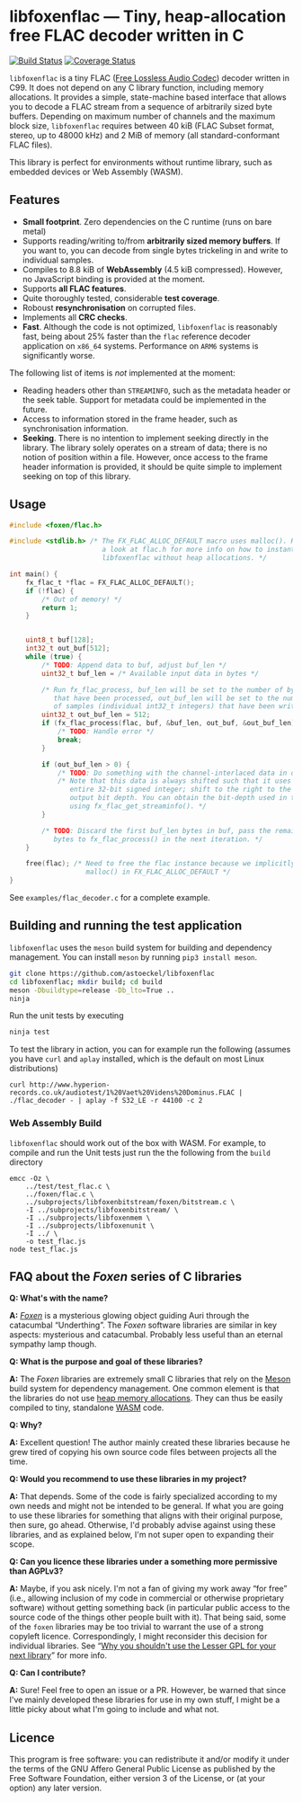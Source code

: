# libfoxenflac ― Tiny, heap-allocation free FLAC decoder written in C 

[![Build Status](https://travis-ci.org/astoeckel/libfoxenflac.svg?branch=master)](https://travis-ci.org/astoeckel/libfoxenflac)
[![Coverage Status](https://coveralls.io/repos/github/astoeckel/libfoxenflac/badge.svg)](https://coveralls.io/github/astoeckel/libfoxenflac)

`libfoxenflac` is a tiny FLAC ([Free Lossless Audio Codec](https://xiph.org/flac/))
decoder written in C99. It does not depend on any C library function,
including memory allocations. It provides a simple, state-machine based
interface that allows you to decode a FLAC stream from a sequence of arbitrarily
sized byte buffers. Depending on maximum number of channels and the maximum
block size, `libfoxenflac` requires between 40 kiB (FLAC Subset format,
stereo, up to 48000 kHz) and 2 MiB of memory (all standard-conformant FLAC
files).

This library is perfect for environments without runtime library, such as
embedded devices or Web Assembly (WASM).

## Features

* **Small footprint**. Zero dependencies on the C runtime (runs on bare metal)
* Supports reading/writing to/from **arbitrarily sized memory buffers**. If you
  want to, you can decode from single bytes trickeling in and write to
  individual samples.
* Compiles to 8.8 kiB of **WebAssembly** (4.5 kiB compressed). However, no
  JavaScript binding is provided at the moment.
* Supports **all FLAC features**.
* Quite thoroughly tested, considerable **test coverage**.
* Roboust **resynchronisation** on corrupted files.
* Implements all **CRC checks**.
* **Fast**. Although the code is not optimized, `libfoxenflac` is reasonably
  fast, being about 25% faster than the `flac` reference decoder
  application on `x86_64` systems. Performance on `ARM6` systems is significantly
  worse.

The following list of items is *not* implemented at the moment:
* Reading headers other than `STREAMINFO`, such as the metadata header or the
  seek table. Support for metadata could be implemented in the future.
* Access to information stored in the frame header, such as synchronisation
  information.
* **Seeking**. There is no intention to implement seeking directly in the
  library. The library solely operates on a stream of data; there is no notion
  of position within a file. However, once access to the frame header
  information is provided, it should be quite simple to implement seeking on top of
  this library.


## Usage

```C
#include <foxen/flac.h>

#include <stdlib.h> /* The FX_FLAC_ALLOC_DEFAULT macro uses malloc(). Have
                       a look at flac.h for more info on how to instantiate
                       libfoxenflac without heap allocations. */

int main() {
	fx_flac_t *flac = FX_FLAC_ALLOC_DEFAULT();
	if (!flac) {
		/* Out of memory! */
		return 1;
	}


	uint8_t buf[128];
	int32_t out_buf[512];
	while (true) {
		/* TODO: Append data to buf, adjust buf_len */
		uint32_t buf_len = /* Available input data in bytes */

		/* Run fx_flac_process, buf_len will be set to the number of bytes
		   that have been processed, out_buf_len will be set to the number
		   of samples (individual int32_t integers) that have been written. */
		uint32_t out_buf_len = 512;
		if (fx_flac_process(flac, buf, &buf_len, out_buf, &out_buf_len) == FLAC_ERR) {
			/* TODO: Handle error */
			break;
		}

		if (out_buf_len > 0) {
			/* TODO: Do something with the channel-interlaced data in out_buf */
			/* Note that this data is always shifted such that it uses the
			   entire 32-bit signed integer; shift to the right to the desired
			   output bit depth. You can obtain the bit-depth used in the file
			   using fx_flac_get_streaminfo(). */
		}

		/* TODO: Discard the first buf_len bytes in buf, pass the remaining
		   bytes to fx_flac_process() in the next iteration. */
	}

	free(flac); /* Need to free the flac instance because we implicitly used
	               malloc() in FX_FLAC_ALLOC_DEFAULT */
}
```

See `examples/flac_decoder.c` for a complete example.

## Building and running the test application

`libfoxenflac` uses the `meson` build system for building and dependency
management. You can install `meson` by running `pip3 install meson`.

```sh
git clone https://github.com/astoeckel/libfoxenflac
cd libfoxenflac; mkdir build; cd build
meson -Dbuildtype=release -Db_lto=True ..
ninja
```

Run the unit tests by executing
```sh
ninja test
```

To test the library in action, you can for example run the following (assumes
you have `curl` and `aplay` installed, which is the default on most Linux
distributions)
```
curl http://www.hyperion-records.co.uk/audiotest/1%20Vaet%20Videns%20Dominus.FLAC | ./flac_decoder - | aplay -f S32_LE -r 44100 -c 2
```

### Web Assembly Build

`libfoxenflac` should work out of the box with WASM. For example, to compile and
run the Unit tests just run the the following from the `build` directory
```
emcc -Oz \
    ../test/test_flac.c \
    ../foxen/flac.c \
    ../subprojects/libfoxenbitstream/foxen/bitstream.c \
    -I ../subprojects/libfoxenbitstream/ \
    -I ../subprojects/libfoxenmem \
    -I ../subprojects/libfoxenunit \
    -I ../ \
    -o test_flac.js
node test_flac.js
```


## FAQ about the *Foxen* series of C libraries

**Q: What's with the name?**

**A:** [*Foxen*](http://kingkiller.wikia.com/wiki/Foxen) is a mysterious glowing object guiding Auri through the catacumbal “Underthing”. The *Foxen* software libraries are similar in key aspects: mysterious and catacumbal. Probably less useful than an eternal sympathy lamp though.

**Q: What is the purpose and goal of these libraries?**

**A:** The *Foxen* libraries are extremely small C libraries that rely on the [Meson](https://mesonbuild.com/) build system for dependency management. One common element is that the libraries do not use [heap memory allocations](https://github.com/astoeckel/libfoxenmem). They can thus be easily compiled to tiny, standalone [WASM](https://webassembly.org/) code.

**Q: Why?**

**A:** Excellent question! The author mainly created these libraries because he grew tired of copying his own source code files between projects all the time.

**Q: Would you recommend to use these libraries in my project?**

**A:** That depends. Some of the code is fairly specialized according to my own needs and might not be intended to be general. If what you are going to use these libraries for something that aligns with their original purpose, then sure, go ahead. Otherwise, I'd probably advise against using these libraries, and as explained below, I'm not super open to expanding their scope.

**Q: Can you licence these libraries under a something more permissive than AGPLv3?**

**A:** Maybe, if you ask nicely. I'm not a fan of giving my work away “for free” (i.e., allowing inclusion of my code in commercial or otherwise proprietary software) without getting something back (in particular public access to the source code of the things other people built with it). That being said, some of the `foxen` libraries may be too trivial to warrant the use of a strong copyleft licence. Correspondingly, I might reconsider this decision for individual libraries. See “[Why you shouldn't use the Lesser GPL for your next library](https://www.gnu.org/licenses/why-not-lgpl.en.html)” for more info.

**Q: Can I contribute?**

**A:** Sure! Feel free to open an issue or a PR. However, be warned that since I've mainly developed these libraries for use in my own stuff, I might be a little picky about what I'm going to include and what not.

## Licence

This program is free software: you can redistribute it and/or modify
it under the terms of the GNU Affero General Public License as
published by the Free Software Foundation, either version 3 of the
License, or (at your option) any later version.
